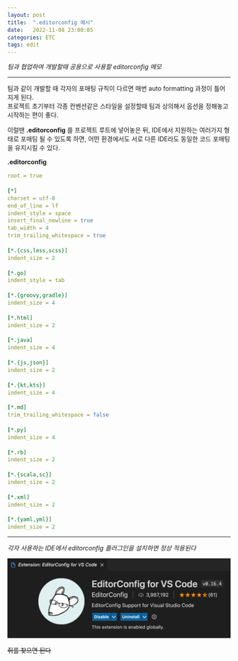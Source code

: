 ```yaml
---
layout: post
title:  ".editorconfig 예시"
date:   2022-11-08 23:00:05
categories: ETC
tags: edit
---
```


<i class="fa-solid fa-check"></i> *팀과 협업하여 개발할때 공용으로 사용할 editorconfig 메모*

---

팀과 같이 개발할 때 각자의 포매팅 규칙이 다르면 매번 auto formatting 과정이 틀어지게 된다.    
프로젝트 초기부터 각종 컨벤션같은 스타일을 설정할때 팀과 상의해서 옵션을 정해놓고 시작하는 편이 좋다.   

이럴땐 **.editorconfig** 를 프로젝트 루트에 넣어놓은 뒤, IDE에서 지원하는 여러가지 형태로 포매팅 될 수 있도록 하면, 어떤 환경에서도 서로 다른 IDE라도 동일한 코드 포매팅을 유지시킬 수 있다.




**.editorconfig**
```yml
root = true
 
[*]
charset = utf-8
end_of_line = lf
indent_style = space
insert_final_newline = true
tab_width = 4
trim_trailing_whitespace = true
 
[*.{css,less,scss}]
indent_size = 2
 
[*.go]
indent_style = tab
 
[*.{groovy,gradle}]
indent_size = 4
 
[*.html]
indent_size = 2
 
[*.java]
indent_size = 4
 
[*.{js,json}]
indent_size = 2
 
[*.{kt,kts}]
indent_size = 4
 
[*.md]
trim_trailing_whitespace = false
 
[*.py]
indent_size = 4
 
[*.rb]
indent_size = 2
 
[*.{scala,sc}]
indent_size = 2
 
[*.xml]
indent_size = 2
 
[*.{yaml,yml}]
indent_size = 2
```

---

*각자 사용하는 IDE에서 editorconfig 플러그인을 설치하면 정상 적용된다*

<a href="/assets/images/2.png" data-lightbox="falcon9-large" data-title="Visual Studio Code 플러그인 예시">
  <img src="/assets/images/2.png" title="Visual Studio Code 플러그인 예시">
</a>

~~쥐를 찾으면 된다~~